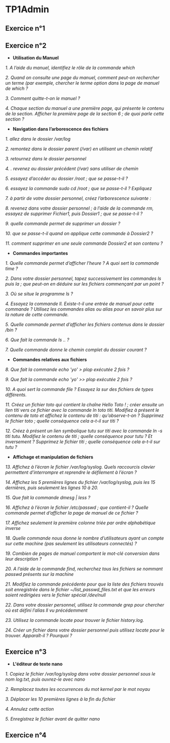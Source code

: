# TP1Admin

## Exercice n°1
## Exercice n°2 
* __Utilisation du Manuel__

*1. A l’aide du manuel, identifiez le rôle de la commande which*

*2. Quand on consulte une page du manuel, comment peut-on rechercher un terme (par exemple, chercher le terme option dans la page de manuel de which ?*

*3. Comment quitte-t-on le manuel ?*

*4. Chaque section du manuel a une première page, qui présente le contenu de la section. Afficher la première page de la section 6 ; de quoi parle cette section ?*


* __Navigation dans l’arborescence des fichiers__

*1. allez dans le dossier /var/log*

*2. remontez dans le dossier parent (/var) en utilisant un chemin relatif*

*3. retournez dans le dossier personnel*

*4. . revenez au dossier précédent (/var) sans utiliser de chemin*

*5. essayez d’accéder au dossier /root ; que se passe-t-il ?*

*6. essayez la commande sudo cd /root ; que se passe-t-il ? Expliquez*

*7. à partir de votre dossier personnel, créez l’arborescence suivante :*

*8. revenez dans votre dossier personnel ; à l’aide de la commande rm, essayez de supprimer Fichier1, puis
Dossier1 ; que se passe-t-il ?*

*9. quelle commande permet de supprimer un dossier ?*

*10. que se passe-t-il quand on applique cette commande à Dossier2 ?*

*11. comment supprimer en une seule commande Dossier2 et son contenu ?*


* __Commandes importantes__

*1. Quelle commande permet d’afficher l’heure ? A quoi sert la commande time ?*

*2. Dans votre dossier personnel, tapez successivement les commandes ls puis la ; que peut-on en déduire
sur les fichiers commençant par un point ?*

*3. Où se situe le programme ls ?*

*4. Essayez la commande ll. Existe-t-il une entrée de manuel pour cette commande ? Utilisez les commandes alias ou alias pour en savoir plus sur la nature de cette commande.*

*5. Quelle commande permet d’afficher les fichiers contenus dans le dossier /bin ?*

*6. Que fait la commande ls .. ?*

*7. Quelle commande donne le chemin complet du dossier courant ?*


* __Commandes relatives aux fichiers__

*8. Que fait la commande echo 'yo' > plop exécutée 2 fois ?*

*9. Que fait la commande echo 'yo' >> plop exécutée 2 fois ?*

*10. A quoi sert la commande file ? Essayez la sur des fichiers de types différents.*

*11. Créez un fichier toto qui contient la chaîne Hello Toto ! ; créer ensuite un lien titi vers ce fichier
avec la commande ln toto titi. Modifiez à présent le contenu de toto et affichez le contenu de titi :
qu’observe-t-on ? Supprimez le fichier toto ; quelle conséquence cela a-t-il sur titi ?*

*12. Créez à présent un lien symbolique tutu sur titi avec la commande ln -s titi tutu. Modifiez le
contenu de titi ; quelle conséquence pour tutu ? Et inversement ? Supprimez le fichier titi ; quelle
conséquence cela a-t-il sur tutu ?*


* __Affichage et manipulation de fichiers__

*13. Affichez à l’écran le fichier /var/log/syslog. Quels raccourcis clavier permettent d’interrompre et
reprendre le défilement à l’écran ?*

*14. Affichez les 5 premières lignes du fichier /var/log/syslog, puis les 15 dernières, puis seulement les
lignes 10 à 20.*

*15. Que fait la commande dmesg | less ?*

*16. Affichez à l’écran le fichier /etc/passwd ; que contient-il ? Quelle commande permet d’afficher la page
de manuel de ce fichier ?*

*17. Affichez seulement la première colonne triée par ordre alphabétique inverse*

*18. Quelle commande nous donne le nombre d’utilisateurs ayant un compte sur cette machine (pas seulement les utilisateurs connectés) ?*

*19. Combien de pages de manuel comportent le mot-clé conversion dans leur description ?*

*20. A l’aide de la commande find, recherchez tous les fichiers se nommant passwd présents sur la machine*

*21. Modifiez la commande précédente pour que la liste des fichiers trouvés soit enregistrée dans le fichier
~/list_passwd_files.txt et que les erreurs soient redirigées vers le fichier spécial /dev/null*

*22. Dans votre dossier personnel, utilisez la commande grep pour chercher où est défini l’alias ll vu
précédemment*

*23. Utilisez la commande locate pour trouver le fichier history.log.*

*24. Créer un fichier dans votre dossier personnel puis utilisez locate pour le trouver. Apparaît-il ? Pourquoi ?*


## Exercice n°3

* __L'éditeur de texte nano__

*1. Copiez le fichier /var/log/syslog dans votre dossier personnel sous le nom log.txt, puis ouvrez-le avec
nano*

*2. Remplacez toutes les occurrences du mot kernel par le mot noyau*

*3. Déplacer les 10 premières lignes à la fin du fichier*

*4. Annulez cette action*

*5. Enregistrez le fichier avant de quitter nano*

## Exercice n°4
